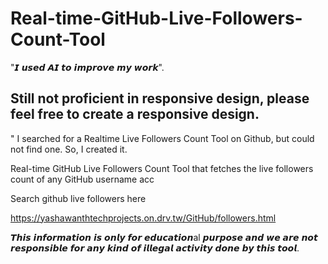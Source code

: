 # Real-time-GitHub-Live-Followers-Count-Tool

"𝙄 𝙪𝙨𝙚𝙙 𝘼𝙄 𝙩𝙤 𝙞𝙢𝙥𝙧𝙤𝙫𝙚 𝙢𝙮 𝙬𝙤𝙧𝙠".

## Still not proficient in responsive design, please feel free to create a responsive design.

" I searched for a Realtime Live Followers Count Tool on Github, but could not find one. So, I created it.
 
Real-time GitHub Live Followers Count Tool that fetches the live followers count of any GitHub username acc

Search github live followers here

https://yashawanthtechprojects.on.drv.tw/GitHub/followers.html

𝙏𝙝𝙞𝙨 𝙞𝙣𝙛𝙤𝙧𝙢𝙖𝙩𝙞𝙤𝙣 𝙞𝙨 𝙤𝙣𝙡𝙮 𝙛𝙤𝙧 𝙚𝙙𝙪𝙘𝙖𝙩𝙞𝙤𝙣al 𝙥𝙪𝙧𝙥𝙤𝙨𝙚 𝙖𝙣𝙙 𝙬𝙚 𝙖𝙧𝙚 𝙣𝙤𝙩 𝙧𝙚𝙨𝙥𝙤𝙣𝙨𝙞𝙗𝙡𝙚 𝙛𝙤𝙧 𝙖𝙣𝙮 𝙠𝙞𝙣𝙙 𝙤𝙛 𝙞𝙡𝙡𝙚𝙜𝙖𝙡 𝙖𝙘𝙩𝙞𝙫𝙞𝙩𝙮 𝙙𝙤𝙣𝙚 𝙗𝙮 𝙩𝙝𝙞𝙨 𝙩𝙤𝙤𝙡.


